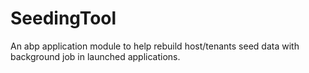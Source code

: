 # SeedingTool
An abp application module to help rebuild host/tenants seed data with background job in launched applications.
